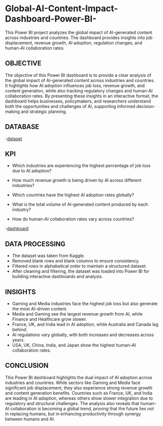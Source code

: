 # Global-AI-Content-Impact-Dashboard-Power-BI-
This Power BI project analyzes the global impact of AI-generated content across industries and countries. The dashboard provides insights into job displacement, revenue growth, AI adoption, regulation changes, and human-AI collaboration rates.

## OBJECTIVE 
The objective of this Power BI dashboard is to provide a clear analysis of the global impact of AI-generated content across industries and countries. It highlights how AI adoption influences job loss, revenue growth, and content generation, while also tracking regulatory changes and human-AI collaboration rates. By presenting these insights in an interactive format, the dashboard helps businesses, policymakers, and researchers understand both the opportunities and challenges of AI, supporting informed decision-making and strategic planning.

## DATABASE 
-<a href="https://github.com/Devikapm4567/Global-AI-Content-Impact-Dashboard-Power-BI-/blob/main/archive%20(8).zip">dataset</a>
## KPI
- Which industries are experiencing the highest percentage of job loss due to AI adoption?

- How much revenue growth is being driven by AI across different industries?

- Which countries have the highest AI adoption rates globally?

- What is the total volume of AI-generated content produced by each industry?

- How do human-AI collaboration rates vary across countries?

-<a href="https://github.com/Devikapm4567/Global-AI-Content-Impact-Dashboard-Power-BI-/blob/main/Screenshot%202025-09-26%20112444.png">dashboard</a>

## DATA PROCESSING
- The dataset was taken from Kaggle.
- Removed blank rows and blank columns to ensure consistency.
- Filtered rows in alphabetical order to maintain a structured dataset.
- After cleaning and filtering, the dataset was loaded into Power BI for building interactive dashboards and analysis.

## INSIGHTS
- Gaming and Media industries face the highest job loss but also generate the most AI-driven content.
- Media and Gaming see the largest revenue growth from AI, while Finance and Healthcare grow slower.
- France, UK, and India lead in AI adoption, while Australia and Canada lag behind.
- AI regulations vary globally, with both increases and decreases across years.
- USA, UK, China, India, and Japan show the highest human–AI collaboration rates.

## CONCLUSION
This Power BI dashboard highlights the dual impact of AI adoption across industries and countries. While sectors like Gaming and Media face significant job displacement, they also experience strong revenue growth and content generation benefits. Countries such as France, UK, and India are leading in AI adoption, whereas others show slower integration due to regulatory and structural challenges. The analysis also reveals that human–AI collaboration is becoming a global trend, proving that the future lies not in replacing humans, but in enhancing productivity through synergy between humans and AI.
